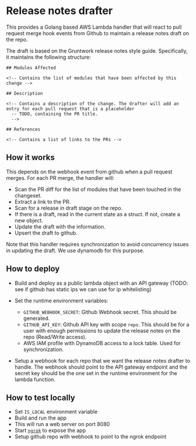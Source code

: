 # Release notes drafter

This provides a Golang based AWS Lambda handler that will react to pull request merge hook events from Github to
maintain a release notes draft on the repo.

The draft is based on the Gruntwork release notes style guide. Specifically, it maintains the following structure:

```
## Modules Affected

<!-- Contains the list of modules that have been affected by this change -->

## Description

<!-- Contains a description of the change. The drafter will add an entry for each pull request that is a placeholder
  -- TODO, containing the PR title.
  -->

## References

<!-- Contains a list of links to the PRs -->
```


## How it works

This depends on the webhook event from github when a pull request merges. For each PR merge, the handler will:

- Scan the PR diff for the list of modules that have been touched in the changeset.
- Extract a link to the PR.
- Scan for a release in draft stage on the repo.
- If there is a draft, read in the current state as a struct. If not, create a new object.
- Update the draft with the information.
- Upsert the draft to github.

Note that this handler requires synchronization to avoid concurrency issues in updating the draft. We use dynamodb for
this purpose.


## How to deploy

- Build and deploy as a public lambda object with an API gateway (TODO: see if github has static ips we can use for ip
  whitelisting)
- Set the runtime environment variables:
    * `GITHUB_WEBHOOK_SECRET`: Github Webhook secret. This should be generated.
    * `GITHUB_API_KEY`: Github API key with scope `repo`. This should be for a user with enough permissions to update
      the release notes on the repo (Read/Write access).
    * AWS IAM profile with DynamoDB access to a lock table. Used for synchronization.

- Setup a webhook for each repo that we want the release notes drafter to handle. The webhook should point to the API
  gateway endpoint and the secret key should be the one set in the runtime environment for the lambda function.


## How to test locally

- Set `IS_LOCAL` environment variable
- Build and run the app
- This will run a web server on port 8080
- Start [`ngrok`](https://ngrok.com/) to expose the app
- Setup github repo with webhook to point to the ngrok endpoint
